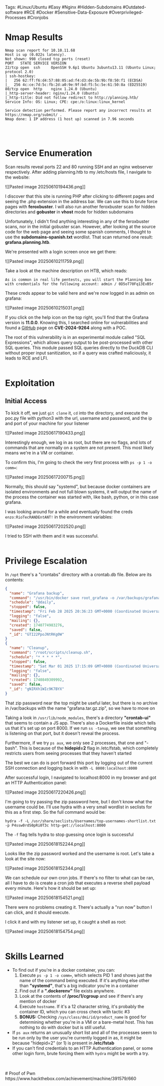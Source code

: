 Tags: #Linux/Ubuntu #Easy #Nginx #Hidden-Subdomains #Outdated-software #RCE #Docker #Sensitive-Data-Exposure #Overprivileged-Processes #Cronjobs 
# **Nmap Results**

```text
Nmap scan report for 10.10.11.68
Host is up (0.022s latency).
Not shown: 998 closed tcp ports (reset)
PORT   STATE SERVICE VERSION
22/tcp open  ssh     OpenSSH 9.6p1 Ubuntu 3ubuntu13.11 (Ubuntu Linux; protocol 2.0)
| ssh-hostkey: 
|   256 62:ff:f6:d4:57:88:05:ad:f4:d3:de:5b:9b:f8:50:f1 (ECDSA)
|_  256 4c:ce:7d:5c:fb:2d:a0:9e:9f:bd:f5:5c:5e:61:50:8a (ED25519)
80/tcp open  http    nginx 1.24.0 (Ubuntu)
|_http-server-header: nginx/1.24.0 (Ubuntu)
|_http-title: Did not follow redirect to http://planning.htb/
Service Info: OS: Linux; CPE: cpe:/o:linux:linux_kernel

Service detection performed. Please report any incorrect results at https://nmap.org/submit/ .
Nmap done: 1 IP address (1 host up) scanned in 7.96 seconds
```
<br>
<br>

# **Service Enumeration**
Scan results reveal ports 22 and 80 running SSH and an nginx webserver respectively. After adding planning.htb to my /etc/hosts file, I navigate to the website:

![[Pasted image 20250610194436.png]]

I discover that this site is running PHP after clicking to different pages and seeing the .php extension in the address bar. We can use this to brute force pages with **feroxbuster**. I will also run another feroxbuster scan for hidden directories and **gobuster** in **vhost** mode for hidden subdomains

Unfortunately, I didn't find anything interesting in any of the feroxbuster scans, nor in the initial gobuster scan. However, after looking at the source code for the web page and seeing some spanish comments, I thought to use the **subdomains-spanish.txt** wordlist. That scan returned one result: **grafana.planning.htb**. 

We're presented with a login screen once we get there:

![[Pasted image 20250610211759.png]]

Take a look at the machine description on HTB, which reads:

	As is common in real life pentests, you will start the Planning box with credentials for the following account: admin / 0D5oT70Fq13EvB5r

These creds appear to be valid here and we're now logged in as admin on grafana:

![[Pasted image 20250610215031.png]]

If you click on the help icon on the top right, you'll find that the Grafana version is **11.0.0**. Knowing this, I searched online for vulnerabilities and found a [GitHub](https://github.com/z3k0sec/CVE-2024-9264-RCE-Exploit) page on **CVE-2024-9264** along with a POC. 

The root of this vulnerability is in an experimental module called "SQL Expressions", which allows query output to be post-processed with other SQL queries. This module passed SQL queries directly to the DuckDB CLI without proper input sanitization, so if a query was crafted maliciously, it leads to RCE and LFI. 
<br>
<br>
# **Exploitation**
## **Initial Access**
To kick it off, we just `git clone` it, `cd` into the directory, and execute the poc.py file with python3 with the url, username and password, and the ip and port of your machine for your listener

![[Pasted image 20250617190433.png]]

Interestingly enough, we log in as root, but there are no flags, and lots of commands that are normally on a system are not present. This most likely means we're in a VM or container.

To confirm this, I'm going to check the very first process with `ps -p 1 -o comm=`:

![[Pasted image 20250617200715.png]]

Normally, this should say "systemd", but because docker containers are isolated environments and not full blown systems, it will output the name of the process the container was started with, like bash, python, or in this case grafana.

I was looking around for a while and eventually found the creds `enzo:RioTecRANDEntANT!` in the environment variables:

![[Pasted image 20250617202520.png]]

I tried to SSH with them and it was successful. 
<br>
<br>
# **Privilege Escalation**  
In `/opt` there's a "crontabs" directory with a crontab.db file. Below are its contents:

```json
{
  "name": "Grafana backup",
  "command": "/usr/bin/docker save root_grafana -o /var/backups/grafana.tar && /usr/bin/gzip /var/backups/grafana.tar && zip -P P4ssw0rdS0pRi0T3c /var/backups/grafana.tar.gz.zip /var/backups/grafana.tar.gz && rm /var/backups/grafana.tar.gz",
  "schedule": "@daily",
  "stopped": false,
  "timestamp": "Fri Feb 28 2025 20:36:23 GMT+0000 (Coordinated Universal Time)",
  "logging": "false",
  "mailing": {},
  "created": 1740774983276,
  "saved": false,
  "_id": "GTI22PpoJNtRKg0W"
}
{
  "name": "Cleanup",
  "command": "/root/scripts/cleanup.sh",
  "schedule": "* * * * *",
  "stopped": false,
  "timestamp": "Sat Mar 01 2025 17:15:09 GMT+0000 (Coordinated Universal Time)",
  "logging": "false",
  "mailing": {},
  "created": 1740849309992,
  "saved": false,
  "_id": "gNIRXh1WIc9K7BYX"
}
```

That zip password near the top might be useful later, but there is no archive in /var/backups with the name "grafana.tar.gz.zip", so we have to move on

Taking a look in `/usr/lib/node_modules`, there's a directory **"crontab-ui"** that seems to contain a JS app. There's also a Dockerfile inside which tells us that it's set up on port 8000. If we run `ss -tanup`, we see that something is listening on that port, but it doesn't reveal the process.

Furthermore, if we try `ps aux`, we only see 2 processes, that one and "-bash". This is because of the **hidepid=2** flag in /etc/fstab, which completely restricts users from seeing processes that they haven't started

The best we can do is port forward this port by logging out of the current SSH connection and logging back in with `-L 8000:localhost:8000`

After successful login, I navigated to localhost:8000 in my browser and got an HTTP Authentication panel:

![[Pasted image 20250617220426.png]]

I'm going to try passing the zip password here, but I don't know what the username could be. I'll use hydra with a very small wordlist in seclists for this as a first step. So the full command would be:

`hydra -f -L /usr/share/seclists/Usernames/top-usernames-shortlist.txt -p P4ssw0rdS0pRi0T3c http-get://localhost:8000`

The `-f` flag tells hydra to stop guessing once login is successful

![[Pasted image 20250618152244.png]]

Looks like the zip password worked and the username is root. Let's take a look at the site now:

![[Pasted image 20250618152344.png]]

We can schedule our own cron jobs. If there's no filter to what can be ran, all I have to do is create a cron job that executes a reverse shell payload every minute. Here's how it should be set up:

![[Pasted image 20250618154521.png]]

There were no problems creating it. There's actually a "run now" button I can click, and it should execute. 

I click it and with my listener set up, it caught a shell as root:

![[Pasted image 20250618154754.png]]
<br>
<br>
# Skills Learned
* To find out if you're in a docker container, you can:
	1. Execute `ps -p 1 -o comm=`, which selects PID 1 and shows just the name of the command being executed. If it's anything else other than **"systemd"**, that's a big indicator you're in a container
	2. Find out if a **".dockerenv"** file exists anywhere.
	3. Look at the contents of **/proc/1/cgroup** and see if there's any mention of docker
	4. Execute `hostname`. If it's a 12 character string, it's probably the container ID, which you can cross check with tactic #3
	5. **BONUS:** Checking `/sys/class/dmi/id/product_name` is good for determining whether you're in a VM or a bare-metal host. This has nothing to do with docker but is still useful. 
* If `ps aux` returns an unusually short list and all of the processes seem to be run only by the user you're currently logged in as, it might be because "hidepid=2" (or 1) is present in **/etc/fstab**
* If you can't find credentials to an HTTP Authentication panel, or some other login form, brute forcing them with `hydra` might be worth a try. 
<br>
<br>
# Proof of Pwn
https://www.hackthebox.com/achievement/machine/391579/660